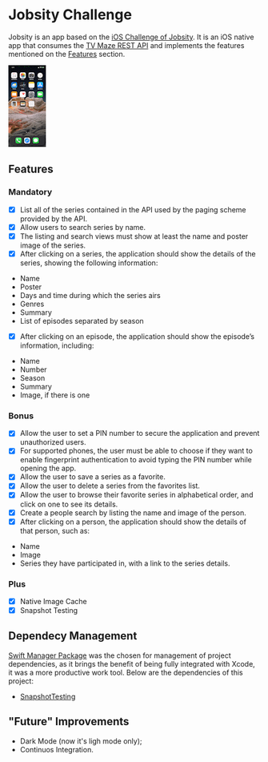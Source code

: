 # Jobsity Challenge

Jobsity is an app based on the [iOS Challenge of Jobsity](./ios-challenge.pdf). It is an iOS native app that consumes the [TV Maze REST API](https://www.tvmaze.com/api) and implements the features mentioned on the [Features](#features) section.

![Demo](./demo.gif)

## Features

### Mandatory

- [x] List all of the series contained in the API used by the paging scheme provided by the API.
- [X] Allow users to search series by name.
- [X] The listing and search views must show at least the name and poster image of the
series.
- [X] After clicking on a series, the application should show the details of the series, showing the following information:
*  Name
*  Poster
* Days and time during which the series airs
* Genres
* Summary
* List of episodes separated by season
- [X] After clicking on an episode, the application should show the episode’s information, including:
* Name
* Number
* Season
* Summary
* Image, if there is one

### Bonus

- [X] Allow the user to set a PIN number to secure the application and prevent unauthorized users.
- [X] For supported phones, the user must be able to choose if they want to enable fingerprint authentication to avoid typing the PIN number while opening the app.
- [X] Allow the user to save a series as a favorite.
- [X] Allow the user to delete a series from the favorites list.
- [X] Allow the user to browse their favorite series in alphabetical order, and click on one to
see its details.
- [X] Create a people search by listing the name and image of the person.
- [X] After clicking on a person, the application should show the details of that person, such as:
* Name
* Image
* Series they have participated in, with a link to the series details.

### Plus

- [X] Native Image Cache
- [X] Snapshot Testing

## Dependecy Management

[Swift Manager Package](https://www.swift.org/package-manager/) was the chosen for management of project dependencies, as it brings the benefit of being fully integrated with Xcode, it was a more productive work tool. Below are the dependencies of this project:

* [SnapshotTesting](https://github.com/pointfreeco/swift-snapshot-testing)

## "Future" Improvements

* Dark Mode (now it's ligh mode only);
* Continuos Integration.